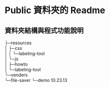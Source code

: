 # Public 資料夾的 Readme

## 資料夾結構與程式功能說明


├─resources <br/>
│  ├─css <br/>
│  │  └─labeling-tool <br/>
│  └─js <br/>
│      ├─howto <br/>
│      └─labeling-tool <br/>
└─venders <br/>
    └─file-saver
        └─demo 10.23.13
